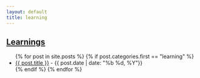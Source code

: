 ```yaml
---
layout: default
title: learning
---
```

## [Learnings]({{title}})

<div>
  <ul class="posts">
  {% for post in site.posts %}
    {% if post.categories.first == "learning"  %}
      <li>
      <a href="{{ post.url }}"> {{ post.title }}</a> - {{ post.date | date: "%b %d, %Y"}}
      </li> 
    {% endif %}
  {% endfor %}
  </ul>
</div>